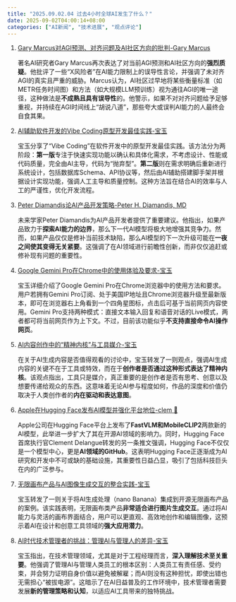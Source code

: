 ```yaml
---
title: "2025.09.02.04 过去4小时全球AI发生了什么？"
date: 2025-09-02T04:00:14+08:00
categories: ["AI新闻", "技术进展", "观点评论"]
---
```


1.  [Gary Marcus对AGI预测、对齐问题及AI社区方向的批判-Gary Marcus](https://x.com/GaryMarcus/status/1962592787951690195)

    著名AI研究者Gary Marcus再次表达了对当前AGI预测和AI社区方向的**强烈质疑**。他批评了一些“X风险者”在AI能力限制上的误导性言论，并强调了未对齐AGI的真实且严重的威胁。Marcus认为，AI社区过早地将某些衡量标准（如METR任务时间图）和方法（如大规模LLM预训练）视为通往AGI的唯一途径，这种做法是**不成熟且具有误导性**的。他警示，如果不对对齐问题给予足够重视，并持续在AGI时间线上“胡说八道”，那些夸大或误判AI能力的人最终会自食其果。

2.  [AI辅助软件开发的Vibe Coding原型开发最佳实践-宝玉](https://x.com/dotey/status/1962582919874072577)

    宝玉分享了“Vibe Coding”在软件开发中的原型开发最佳实践。该方法分为两阶段：**第一版**专注于快速实现功能以确认和具体化需求，不考虑设计、性能或代码质量，完全由AI主导，代码为“抛弃型”。**第二版**则在需求明确后重新进行系统设计，包括数据库Schema、API协议等，然后由AI辅助搭建脚手架并根据设计实现功能，强调人工主导和质量控制。这种方法旨在结合AI的效率与人工的严谨性，优化开发流程。

3.  [Peter Diamandis论AI产品开发策略-Peter H. Diamandis, MD](https://x.com/PeterDiamandis/status/1962576698324484405)

    未来学家Peter Diamandis为AI产品开发者提供了重要建议。他指出，如果产品致力于**探索AI能力的边界**，那么下一代AI模型将极大地增强其竞争力。然而，如果产品仅仅是修补当前技术缺陷，那么AI模型的下一次升级可能在**一夜之间使其变得无关紧要**。这强调了在AI领域进行前瞻性创新，而非仅仅追赶或修补现有问题的重要性。

4.  [Google Gemini Pro在Chrome中的使用体验及要求-宝玉](https://x.com/dotey/status/1962575293056733491)

    宝玉详细介绍了Google Gemini Pro在Chrome浏览器中的使用方法和要求。用户若拥有Gemini Pro订阅、处于美国IP地址且Chrome浏览器升级至最新版本，即可在浏览器右上角看到一个四角星图标，点击后可基于当前网页内容使用。Gemini Pro支持两种模式：直接文本输入回复和语音对话的Live模式，两者都可将当前网页作为上下文。不过，目前该功能似乎**不支持直接命令AI操作网页**。

5.  [AI内容创作中的“精神内核”与工具媒介-宝玉](https://x.com/dotey/status/1962560261778264082)

    在关于AI生成内容是否值得观看的讨论中，宝玉转发了一则观点，强调AI生成内容的关键不在于工具或特效，而在于**创作者是否通过这种形式表达了精神内核**。该观点指出，工具只是媒介，真正重要的是创作者是否有思考、创意以及想要传递给观众的东西。这意味着无论AI参与程度如何，作品的深度和价值仍取决于人类创作者的**内在驱动和表达意图**。

6.  [Apple在Hugging Face发布AI模型并强化平台地位-clem 🤗](https://x.com/ClementDelangue/status/1962559312057823421)

    Apple公司在Hugging Face平台上发布了**FastVLM和MobileCLIP2**两款新的AI模型，此举进一步扩大了其在开源AI领域的影响力。同时，Hugging Face首席执行官Clement Delangue转发的另一条推文强调，Hugging Face不仅仅是一个模型中心，更是**AI领域的GitHub**。这表明Hugging Face正逐渐成为AI研究和开发中不可或缺的基础设施，其重要性日益凸显，吸引了包括科技巨头在内的广泛参与。

7.  [无限画布产品与AI图像生成交互的整合实践-宝玉](https://x.com/dotey/status/1962550585963487649)

    宝玉转发了一则关于将AI生成处理（nano Banana）集成到开源无限画布产品的案例。该实践表明，无限画布类产品**非常适合进行图片生成交互**。通过将AI能力与灵活的画布界面结合，用户可以更直观、高效地创作和编辑图像，这预示着AI在设计和创意工具领域的**强大应用潜力**。

8.  [AI时代技术管理者的挑战：管理AI与管理人的差异-宝玉](https://x.com/dotey/status/1962549931283009542)

    宝玉指出，在技术管理领域，尤其是对于工程经理而言，**深入理解技术至关重要**。他强调了管理AI与管理人类员工的根本区别：人类员工有责任感、受约束，并会努力证明自身价值以避免被解雇；而AI则没有这种担忧，即使出错也无需担心“被拔电源”。这暗示了在AI日益普及的工作环境中，技术管理者需要发展**新的管理策略和认知**，以适应AI工具带来的独特挑战。